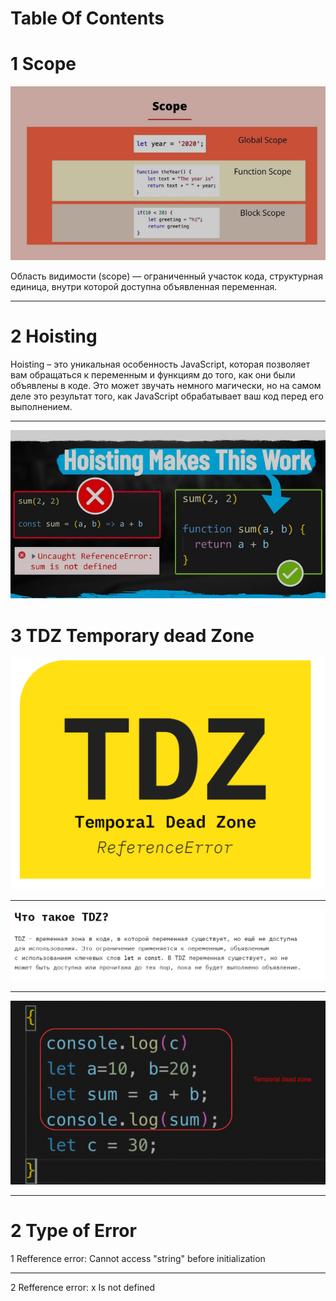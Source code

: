 # Table Of Contents

# 1 Scope 
![](./scope.png)

Область видимости (scope) — ограниченный участок кода, структурная единица, внутри которой доступна объявленная переменная.
___


# 2 Hoisting

Hoisting – это уникальная особенность JavaScript, которая позволяет вам обращаться к переменным и функциям до того, как они были объявлены в коде. Это может звучать немного магически, но на самом деле это результат того, как JavaScript обрабатывает ваш код перед его выполнением.
___
![](./hois.png)

# 3 TDZ Temporary dead Zone
![](./tdz1.png)
___
![](./tdz%202.png)
___
![](./tdz%203.png)
___

# 2 Type of Error

 1   Refference error: Cannot access "string" before initialization
___

2   Refference error: x Is not defined


